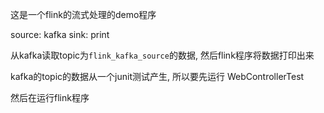 这是一个flink的流式处理的demo程序

source: kafka
sink: print

从kafka读取topic为`flink_kafka_source`的数据, 然后flink程序将数据打印出来

kafka的topic的数据从一个junit测试产生, 所以要先运行 WebControllerTest

然后在运行flink程序


